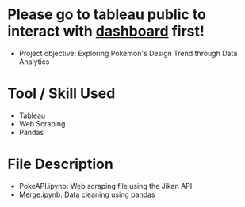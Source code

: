 # Please go to tableau public to interact with [dashboard](https://public.tableau.com/views/PokemonsDesignTrend/Dashboard_fin?:language=en-US&publish=yes&:sid=&:redirect=auth&:display_count=n&:origin=viz_share_link) first!
* Project objective: Exploring Pokemon's Design Trend through Data Analytics

# Tool / Skill Used
* Tableau
* Web Scraping
* Pandas

# File Description
* PokeAPI.ipynb: Web scraping file using the Jikan API
* Merge.ipynb: Data cleaning using pandas
